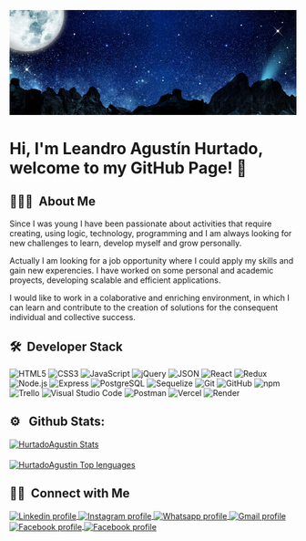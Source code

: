 ![Banner](https://github.com/HurtadoAgustin/HurtadoAgustin/blob/master/banner.jpg)

<h1> Hi, I'm Leandro Agustín Hurtado, welcome to my GitHub Page! 👋 </h1>

## 👨🏻‍💻 &nbsp;About Me&nbsp;
Since I was young I have been passionate about activities that require creating, using logic, technology, programming and I am always looking for new challenges to learn, develop myself and grow personally.

Actually I am looking for a job opportunity where I could apply my skills and gain new experencies. I have worked on some personal and academic proyects, developing scalable and efficient applications.

I would like to work in a colaborative and enriching environment, in which I can learn and contribute to the creation of solutions for the consequent individual and collective success.

## 🛠 &nbsp;Developer Stack&nbsp;&nbsp;
![HTML5](https://img.shields.io/badge/-HTML5-333333?style=flat&logo=HTML5)
![CSS3](https://img.shields.io/badge/-CSS3-333333?style=flat&logo=CSS3&logoColor=1572B6)
![JavaScript](https://img.shields.io/badge/-JavaScript-333333?style=flat&logo=javascript)
![jQuery](https://img.shields.io/badge/-jQuery-333333?style=flat&logo=jquery&logoColor=007ACC)
![JSON](https://img.shields.io/badge/-JSON-333333?style=flat&logo=json&logoColor=888888)
![React](https://img.shields.io/badge/-React-333333?style=flat&logo=react)
![Redux](https://img.shields.io/badge/-Redux-333333?style=flat&logo=redux)
![Node.js](https://img.shields.io/badge/-Node.js-333333?style=flat&logo=node.js)
![Express](https://img.shields.io/badge/-Express-333333?style=flat&logo=express)
![PostgreSQL](https://img.shields.io/badge/-PostgreSQL-333333?style=flat&logo=postgresql&logoColor=FFFFFF)
![Sequelize](https://img.shields.io/badge/-Sequelize-333333?style=flat&logo=sequelize)
![Git](https://img.shields.io/badge/-Git-333333?style=flat&logo=git)
![GitHub](https://img.shields.io/badge/-GitHub-333333?style=flat&logo=github)
![npm](https://img.shields.io/badge/-npm-333333?style=flat&logo=npm)
![Trello](https://img.shields.io/badge/-Trello-333333?style=flat&logo=trello&logoColor=007ACC)
![Visual Studio Code](https://img.shields.io/badge/-VSCode-333333?style=flat&logo=visual-studio-code&logoColor=007ACC)
![Postman](https://img.shields.io/badge/-Postman-333333?style=flat&logo=postman)
![Vercel](https://img.shields.io/badge/-Vercel-333333?style=flat&logo=vercel)
![Render](https://img.shields.io/badge/-Render-333333?style=flat&logo=render)
 
## ⚙️ &nbsp; Github Stats:&nbsp;&nbsp;
<a href="https://github.com/SubhamRaoniar28/github-readme-stats" target="_blank">
  <img 
    src="https://github-readme-stats.vercel.app/api?username=hurtadoagustin&show_icons=true&locale=en&theme=nightowl"
    alt="HurtadoAgustin Stats"
    align="center"
  />
  <br>
</a>
<br>
<a href="https://github.com/SubhamRaoniar28/github-readme-stats" target="_blank">
  <img 
    src="https://github-readme-stats.vercel.app/api/top-langs?username=hurtadoagustin&show_icons=true&locale=en&layout=compact&theme=nightowl"
    alt="HurtadoAgustin Top lenguages"
    align="center"
  />
</a>

## 🤝🏻 &nbsp;Connect with Me&nbsp;&nbsp;
<section align="left">
  <a href="https://www.linkedin.com/in/leandro-agustin-hurtado/" target="_blank">
    <img
      src="https://raw.githubusercontent.com/rahuldkjain/github-profile-readme-generator/master/src/images/icons/Social/linked-in-alt.svg"
      alt="Linkedin profile"
      align="center"
      height="35"
      width="45"
    />
  </a>
  <a href="https://www.instagram.com/aguss_ok5/" target="_blank">
    <img
      src="https://raw.githubusercontent.com/rahuldkjain/github-profile-readme-generator/master/src/images/icons/Social/instagram.svg"
      alt="Instagram profile"
      align="center"
      height="35"
      width="45"
    />
  </a>
  <a href="https://api.whatsapp.com/send?phone=5491124080528&text=Hello%20Agustin,%20Let%27s%20chat!" target="_blank">
    <img
      src="https://raw.githubusercontent.com/rahuldkjain/github-profile-readme-generator/master/src/images/icons/Social/whatsapp.svg"
      alt="Whatsapp profile"
      align="center"
      height="35"
      width="45"
    />
  </a>
  <a href="mailto:leandroagustinhurtado@gmail.com?Subject=Hello%20Agustin,%20Let%27s%20connect!" target="_blank">
    <img
      src="https://upload.wikimedia.org/wikipedia/commons/thumb/7/7e/Gmail_icon_%282020%29.svg/512px-Gmail_icon_%282020%29.svg.png?20221017173631"
      alt="Gmail profile"
      align="center"
      height="35"
      width="45"
    />
  </a>
  <a href="https://www.facebook.com/leandroagustin.hurtado" target="_blank">
    <img
      src="https://raw.githubusercontent.com/rahuldkjain/github-profile-readme-generator/master/src/images/icons/Social/facebook.svg"
      alt="Facebook profile"
      align="center"
      height="35"
      width="45"
    />
  </a>
  <a href="https://twitter.com/aguss_5ok" target="_blank">
    <img
      src="https://raw.githubusercontent.com/rahuldkjain/github-profile-readme-generator/master/src/images/icons/Social/twitter.svg"
      alt="Facebook profile"
      align="center"
      height="35"
      width="45"
    />
  </a>
</section>
